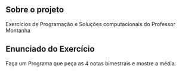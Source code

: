 ## Sobre o projeto

Exercícios de Programação e Soluções computacionais do Professor Montanha

## Enunciado do Exercício

Faça um Programa que peça as 4 notas bimestrais e mostre a média.
